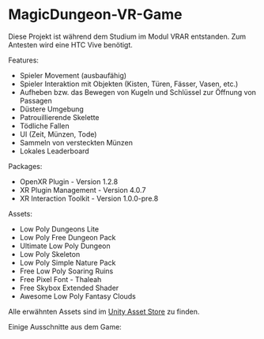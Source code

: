 # MagicDungeon-VR-Game

Diese Projekt ist während dem Studium im Modul VRAR entstanden. Zum Antesten wird eine HTC Vive benötigt.

Features:
- Spieler Movement (ausbaufähig)
- Spieler Interaktion mit Objekten (Kisten, Türen, Fässer, Vasen, etc.)
- Aufheben bzw. das Bewegen von Kugeln und Schlüssel zur Öffnung von Passagen
- Düstere Umgebung
- Patrouillierende Skelette
- Tödliche Fallen
- UI (Zeit, Münzen, Tode)
- Sammeln von versteckten Münzen
- Lokales Leaderboard

Packages:
- OpenXR Plugin - Version 1.2.8
- XR Plugin Management - Version 4.0.7
- XR Interaction Toolkit - Version 1.0.0-pre.8

Assets:
- Low Poly Dungeons Lite
- Low Poly Free Dungeon Pack
- Ultimate Low Poly Dungeon
- Low Poly Skeleton
- Low Poly Simple Nature Pack
- Free Low Poly Soaring Ruins
- Free Pixel Font - Thaleah
- Free Skybox Extended Shader
- Awesome Low Poly Fantasy Clouds

Alle erwähnten Assets sind im [Unity Asset Store](https://assetstore.unity.com/) zu finden.

Einige Ausschnitte aus dem Game:




